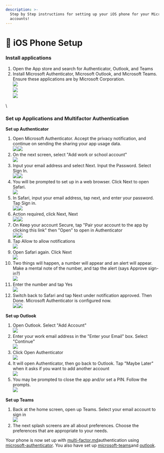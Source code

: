 ```yaml
---
description: >-
  Step by Step instructions for setting up your iOS phone for your Microsoft 365
  accounts!
---
```


# 📱 iOS Phone Setup

### Install applications

1. Open the App store and search for Authenticator, Outlook, and Teams
2. Install Microsoft Authenticator, Microsoft Outlook, and Microsoft Teams. Ensure these applications are by Microsoft Corporation.\
   ![](<../../../../.gitbook/assets/image (72).png>)\
   ![](<../../../../.gitbook/assets/image (73).png>)\
   ![](<../../../../.gitbook/assets/image (74).png>)

\


###

### Set up Applications and Multifactor Authentication

**Set up Authenticator**

1. Open Microsoft Authenticator. Accept the privacy notification, and continue on sending the sharing your app usage data.\
   ![](<../../../../.gitbook/assets/image (75).png>)![](<../../../../.gitbook/assets/image (76).png>)
2. On the next screen, select "Add work or school account"\
   ![](<../../../../.gitbook/assets/image (77).png>)
3. Input your email address and select Next. Input the Password. Select Sign In.\
   ![](<../../../../.gitbook/assets/image (78).png>)![](<../../../../.gitbook/assets/image (79).png>)
4. You will be prompted to set up in a web browser. Click Next to open Safari.\
   ![](<../../../../.gitbook/assets/image (80).png>)
5. In Safari, input your email address, tap next, and enter your password. Tap Sign in.\
   ![](<../../../../.gitbook/assets/image (81).png>)![](<../../../../.gitbook/assets/image (82).png>)
6. Action required, click Next, Next\
   ![](<../../../../.gitbook/assets/image (83).png>)![](<../../../../.gitbook/assets/image (84).png>)
7. On Keep your account Secure, tap "Pair your account to the app by clicking this link" then "Open" to open in Authenticator\
   ![](<../../../../.gitbook/assets/image (85).png>)![](<../../../../.gitbook/assets/image (86).png>)
8. Tap Allow to allow notifications\
   ![](<../../../../.gitbook/assets/image (87).png>)
9. Open Safari again. Click Next\
   ![](<../../../../.gitbook/assets/image (88).png>)
10. Two things will happen, a number will appear and an alert will appear. Make a mental note of the number, and tap the alert (says Approve sign-in?)\
    ![](<../../../../.gitbook/assets/image (89).png>)
11. Enter the number and tap Yes\
    ![](<../../../../.gitbook/assets/image (90).png>)
12. Switch back to Safari and tap Next under notification approved. Then Done. Microsoft Authenticator is configured now.\
    ![](<../../../../.gitbook/assets/image (91).png>)![](<../../../../.gitbook/assets/image (92).png>)

**Set up Outlook**

1. Open Outlook. Select "Add Account"\
   ![](<../../../../.gitbook/assets/image (93).png>)
2. Enter your work email address in the "Enter your Email" box. Select "Continue"\
   ![](<../../../../.gitbook/assets/image (94).png>)
3. Click Open Authenticator\
   ![](<../../../../.gitbook/assets/image (95).png>)
4. It will open Authenticator, then go back to Outlook. Tap "Maybe Later" when it asks if you want to add another account\
   ![](<../../../../.gitbook/assets/image (96).png>)
5. You may be prompted to close the app and/or set a PIN. Follow the prompts. \
   ![](<../../../../.gitbook/assets/image (97).png>)

**Set up Teams**

1. Back at the home screen, open up Teams. Select your email account to sign in\
   ![](<../../../../.gitbook/assets/image (98).png>)
2. The next splash screens are all about preferences. Choose the preferences that are appropriate to your needs.

Your phone is now set up with [multi-factor.md](../../../../policies/policies/multi-factor.md "mention")authentication using [microsoft-authenticator](../microsoft-authenticator/ "mention"). You also have set up [microsoft-teams](../microsoft-teams/ "mention")and [outlook](../outlook/ "mention").&#x20;

